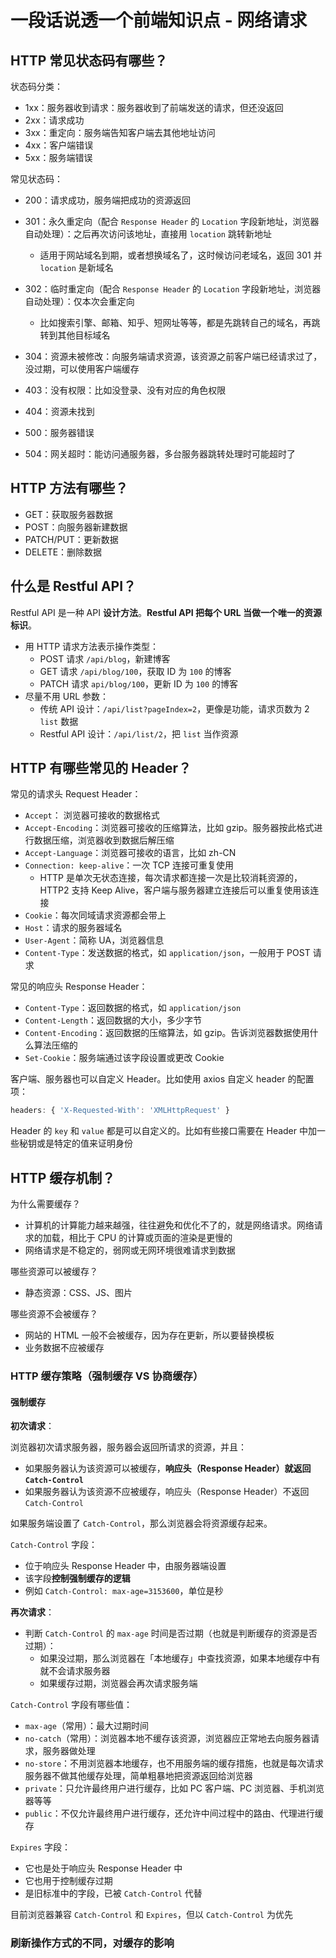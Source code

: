 # 一段话说透一个前端知识点 - 网络请求

## HTTP 常见状态码有哪些？

状态码分类：

* 1xx：服务器收到请求：服务器收到了前端发送的请求，但还没返回
* 2xx：请求成功
* 3xx：重定向：服务端告知客户端去其他地址访问
* 4xx：客户端错误
* 5xx：服务端错误

常见状态码：

* 200：请求成功，服务端把成功的资源返回

* 301：永久重定向（配合 `Response Header` 的 `Location` 字段新地址，浏览器自动处理）：之后再次访问该地址，直接用 `location` 跳转新地址
  * 适用于网站域名到期，或者想换域名了，这时候访问老域名，返回 301 并 `location` 是新域名
* 302：临时重定向（配合 `Response Header` 的 `Location` 字段新地址，浏览器自动处理）：仅本次会重定向
  * 比如搜索引擎、邮箱、知乎、短网址等等，都是先跳转自己的域名，再跳转到其他目标域名
* 304：资源未被修改：向服务端请求资源，该资源之前客户端已经请求过了，没过期，可以使用客户端缓存

* 403：没有权限：比如没登录、没有对应的角色权限
* 404：资源未找到

* 500：服务器错误
* 504：网关超时：能访问通服务器，多台服务器跳转处理时可能超时了

## HTTP 方法有哪些？

* GET：获取服务器数据
* POST：向服务器新建数据
* PATCH/PUT：更新数据
* DELETE：删除数据

## 什么是 Restful API？

Restful API 是一种 API **设计方法**。**Restful API 把每个 URL 当做一个唯一的资源标识**。

* 用 HTTP 请求方法表示操作类型：
  * POST 请求 `/api/blog`，新建博客
  * GET 请求 `/api/blog/100`，获取 ID 为 `100` 的博客
  * PATCH 请求 `api/blog/100`，更新 ID 为 `100` 的博客
* 尽量不用 URL 参数：
  * 传统 API 设计：`/api/list?pageIndex=2`，更像是功能，请求页数为 2 `list` 数据
  * Restful API 设计：`/api/list/2`，把 `list` 当作资源

## HTTP 有哪些常见的 Header？

常见的请求头 Request Header：

* `Accept`： 浏览器可接收的数据格式
* `Accept-Encoding`：浏览器可接收的压缩算法，比如 gzip。服务器按此格式进行数据压缩，浏览器收到数据后解压缩
* `Accept-Language`：浏览器可接收的语言，比如 zh-CN
* `Connection: keep-alive`：一次 TCP 连接可重复使用
  * HTTP 是单次无状态连接，每次请求都连接一次是比较消耗资源的，HTTP2 支持 Keep Alive，客户端与服务器建立连接后可以重复使用该连接
* `Cookie`：每次同域请求资源都会带上
* `Host`：请求的服务器域名
* `User-Agent`：简称 UA，浏览器信息
* `Content-Type`：发送数据的格式，如 `application/json`，一般用于 POST 请求

常见的响应头 Response Header：

* `Content-Type`：返回数据的格式，如 `application/json`
* `Content-Length`：返回数据的大小，多少字节
* `Content-Encoding`：返回数据的压缩算法，如 gzip。告诉浏览器数据使用什么算法压缩的
* `Set-Cookie`：服务端通过该字段设置或更改 Cookie

客户端、服务器也可以自定义 Header。比如使用 axios 自定义 header 的配置项：

```js
headers: { 'X-Requested-With': 'XMLHttpRequest' }
```

Header 的 `key` 和 `value` 都是可以自定义的。比如有些接口需要在 Header 中加一些秘钥或是特定的值来证明身份

## HTTP 缓存机制？

为什么需要缓存？

* 计算机的计算能力越来越强，往往避免和优化不了的，就是网络请求。网络请求的加载，相比于 CPU 的计算或页面的渲染是更慢的
* 网络请求是不稳定的，弱网或无网环境很难请求到数据

哪些资源可以被缓存？

* 静态资源：CSS、JS、图片

哪些资源不会被缓存？

* 网站的 HTML 一般不会被缓存，因为存在更新，所以要替换模板
* 业务数据不应被缓存

### HTTP 缓存策略（强制缓存 VS 协商缓存）

#### 强制缓存

**初次请求**：

浏览器初次请求服务器，服务器会返回所请求的资源，并且：
  * 如果服务器认为该资源可以被缓存，**响应头（Response Header）就返回 `Catch-Control`**
  * 如果服务器认为该资源不应被缓存，响应头（Response Header）不返回 `Catch-Control`

如果服务端设置了 `Catch-Control`，那么浏览器会将资源缓存起来。

`Catch-Control` 字段：

* 位于响应头 Response Header 中，由服务器端设置
* 该字段**控制强制缓存的逻辑**
* 例如 `Catch-Control: max-age=3153600`，单位是秒

**再次请求**：

* 判断 `Catch-Control` 的 `max-age` 时间是否过期（也就是判断缓存的资源是否过期）：
  * 如果没过期，那么浏览器在「本地缓存」中查找资源，如果本地缓存中有就不会请求服务器
  * 如果缓存过期，浏览器会再次请求服务端

`Catch-Control` 字段有哪些值：

* `max-age`（常用）：最大过期时间
* `no-catch`（常用）：浏览器本地不缓存该资源，浏览器应正常地去向服务器请求，服务器做处理
* `no-store`：不用浏览器本地缓存，也不用服务端的缓存措施，也就是每次请求服务器不做其他缓存处理，简单粗暴地把资源返回给浏览器
* `private`：只允许最终用户进行缓存，比如 PC 客户端、PC 浏览器、手机浏览器等等
* `public`：不仅允许最终用户进行缓存，还允许中间过程中的路由、代理进行缓存

`Expires` 字段：

* 它也是处于响应头 Response Header 中
* 它也用于控制缓存过期
* 是旧标准中的字段，已被 `Catch-Control` 代替

目前浏览器兼容 `Catch-Control` 和 `Expires`，但以 `Catch-Control` 为优先

### 刷新操作方式的不同，对缓存的影响
